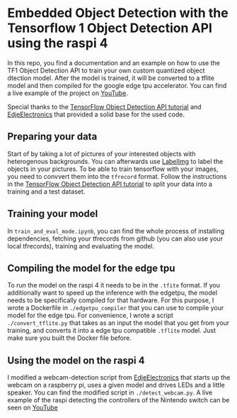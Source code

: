 # Embedded Object Detection with the Tensorflow 1 Object Detection API using the raspi 4

In this repo, you find a documentation and an example on how to use the 
TF1 Object Detection API to train your own custom quantized object dtection model. 
After the model is trained, it will be converted to a tflite model and then
compiled for the google edge tpu accelerator. You can find a live example of 
the project on [YouTube](https://youtu.be/eHBGWim-vzw).

Special thanks to the [TensorFlow Object Detection API tutorial](https://tensorflow-object-detection-api-tutorial.readthedocs.io/en/tensorflow-1.14/)
and [EdjeElectronics](https://github.com/EdjeElectronics/TensorFlow-Object-Detection-on-the-Raspberry-Pi)
that provided a solid base for the used code. 

## Preparing your data

Start of by taking a lot of pictures of your interested objects with heterogenous 
backgrounds. You can afterwards use [LabelImg](https://github.com/tzutalin/labelImg)
to label the objects in your pictures. 
To be able to train tensorflow with your images, you need to convvert them into 
the `tfrecord` format. Follow the instructions in the [TensorFlow Object Detection API tutorial](https://tensorflow-object-detection-api-tutorial.readthedocs.io/en/tensorflow-1.14/) 
to split your data into a training and a test dataset. 

## Training your model

In `train_and_eval_mode.ipynb`, you can find the whole process of installing dependencies, 
fetching your tfrecords from github (you can also use your local tfrecords), 
training and evaluating the model.


## Compiling the model for the edge tpu

To run the model on the raspi 4 it needs to be in the `.tfite` format. 
If you additionally want to speed up the inference with the edgetpu, the model 
needs to be specifically compiled for that hardware. 
For this purpose, I wrote 
a Dockerfile in `./edgetpu_compiler` that you can use to compile your model for the edge tpu. 
For convenience, I wrote a script `./convert_tflite.py` that takes as an input the
model that you get from your training, and converts it into a edge tpu compatible `.tflite` model. Just make sure you built the Docker file before. 


## Using the model on the raspi 4

I modified a webcam-detection script from [EdjeElectronics](https://github.com/EdjeElectronics/TensorFlow-Object-Detection-on-the-Raspberry-Pi)
that starts up the webcam on a raspberry pi, uses a given model and drives LEDs and a little speaker. 
You can find the modified script in `./detect_webcam.py`. 
A live example of the raspi detecting the controllers of the Nintendo switch can be seen on [YouTube](https://youtu.be/eHBGWim-vzw)
